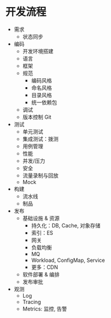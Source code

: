 # 开发流程

* 需求
  * 状态同步
* 编码
  * 开发环境搭建
  * 语言
  * 框架
  * 规范
    * 编码风格
    * 命名风格
    * 目录风格
    * 统一依赖包
  * 调试
  * 版本控制 Git
* 测试
  * 单元测试
  * 集成测试：拨测
  * 用例管理
  * 性能
  * 并发/压力
  * 安全
  * 流量录制与回放
  * Mock
* 构建
  * 流水线
  * 制品
* 发布
  * 基础设施 & 资源
    * 持久化：DB, Cache, 对象存储
    * 索引：ES
    * 网关
    * 负载均衡
    * MQ
    * Workload, ConfigMap, Service
    * 更多：CDN
  * 软件部署 & 编排
  * 发布审批
* 观测
  * Log
  * Tracing
  * Metrics: 监控, 告警

